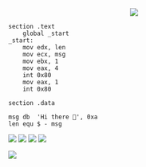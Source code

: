 <div align = "center"><img src="https://cdn.discordapp.com/attachments/871054615737671730/873094665124065290/eternar_256.png"></div>


```assembly
section	.text
	global _start
_start:
	mov	edx, len
	mov	ecx, msg
	mov	ebx, 1
	mov	eax, 4
	int	0x80
	mov	eax, 1
	int	0x80

section	.data

msg	db	'Hi there 👋', 0xa
len	equ	$ - msg
```

<!--- ![Github Stats](https://github-readme-stats.vercel.app/api?username=Demenytomi&show_icons=true&theme=radical) --->
<!--- ![](http://github-profile-summary-cards.vercel.app/api/cards/profile-details?username=Demenytomi&theme=2077) --->
![](http://github-profile-summary-cards.vercel.app/api/cards/repos-per-language?username=Demenytomi&theme=2077)
![](http://github-profile-summary-cards.vercel.app/api/cards/most-commit-language?username=Demenytomi&theme=2077)
![](http://github-profile-summary-cards.vercel.app/api/cards/stats?username=Demenytomi&theme=2077)
![](http://github-profile-summary-cards.vercel.app/api/cards/productive-time?username=Demenytomi&theme=2077&utcOffset=8)

![](https://komarev.com/ghpvc/?username=Demenytomi)
